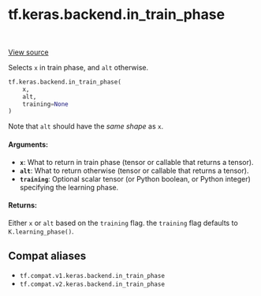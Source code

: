 <div itemscope itemtype="http://developers.google.com/ReferenceObject">
<meta itemprop="name" content="tf.keras.backend.in_train_phase" />
<meta itemprop="path" content="Stable" />
</div>

# tf.keras.backend.in_train_phase

<!-- Insert buttons and diff -->

<table class="tfo-notebook-buttons tfo-api" align="left">
</table>

<a target="_blank" href="/code/stable/tensorflow/python/keras/backend.py">View source</a>



Selects `x` in train phase, and `alt` otherwise.

``` python
tf.keras.backend.in_train_phase(
    x,
    alt,
    training=None
)
```



<!-- Placeholder for "Used in" -->

Note that `alt` should have the *same shape* as `x`.

#### Arguments:


* <b>`x`</b>: What to return in train phase
    (tensor or callable that returns a tensor).
* <b>`alt`</b>: What to return otherwise
    (tensor or callable that returns a tensor).
* <b>`training`</b>: Optional scalar tensor
    (or Python boolean, or Python integer)
    specifying the learning phase.


#### Returns:

Either `x` or `alt` based on the `training` flag.
the `training` flag defaults to `K.learning_phase()`.


## Compat aliases

* `tf.compat.v1.keras.backend.in_train_phase`
* `tf.compat.v2.keras.backend.in_train_phase`

